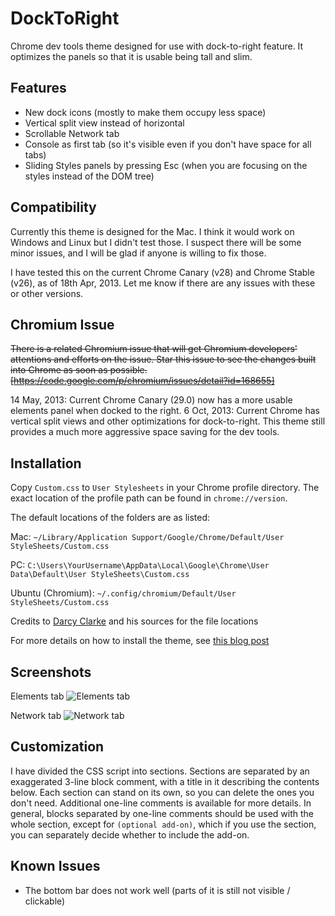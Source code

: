 DockToRight
===========

Chrome dev tools theme designed for use with dock-to-right feature. It optimizes the panels so that it is usable being tall and slim. 

## Features
- New dock icons (mostly to make them occupy less space)
- Vertical split view instead of horizontal
- Scrollable Network tab
- Console as first tab (so it's visible even if you don't have space for all tabs)
- Sliding Styles panels by pressing Esc (when you are focusing on the styles instead of the DOM tree)

## Compatibility
Currently this theme is designed for the Mac. I think it would work on Windows and Linux but I didn't test those. I suspect there will be some minor issues, and I will be glad if anyone is willing to fix those. 

I have tested this on the current Chrome Canary (v28) and Chrome Stable (v26), as of 18th Apr, 2013. Let me know if there are any issues with these or other versions. 

## Chromium Issue

~~There is a related Chromium issue that will get Chromium developers' attentions and efforts on the issue. Star this issue to see the changes built into Chrome as soon as possible. 
[https://code.google.com/p/chromium/issues/detail?id=168655]~~

14 May, 2013: Current Chrome Canary (29.0) now has a more usable elements panel when docked to the right. 
6 Oct, 2013: Current Chrome has vertical split views and other optimizations for dock-to-right. This theme still provides a much more aggressive space saving for the dev tools. 

## Installation

Copy `Custom.css` to `User Stylesheets` in your Chrome profile directory. 
The exact location of the profile path can be found in `chrome://version`. 

The default locations of the folders are as listed: 

Mac: `~/Library/Application Support/Google/Chrome/Default/User StyleSheets/Custom.css`

PC: `C:\Users\YourUsername\AppData\Local\Google\Chrome\User Data\Default\User StyleSheets\Custom.css`

Ubuntu (Chromium): `~/.config/chromium/Default/User StyleSheets/Custom.css`

Credits to [Darcy Clarke](http://darcyclarke.me/) and his sources for the file locations

For more details on how to install the theme, see [this blog post](http://darcyclarke.me/design/skin-your-chrome-inspector/)

## Screenshots

Elements tab
![Elements tab](http://mauricelam.github.com/DockToRight/images/elements.png)

Network tab
![Network tab](http://mauricelam.github.com/DockToRight/images/network.png)

## Customization

I have divided the CSS script into sections. Sections are separated by an exaggerated 3-line block comment, with a title in it describing the contents below. Each section can stand on its own, so you can delete the ones you don't need. 
Additional one-line comments is available for more details. In general, blocks separated by one-line comments should be used with the whole section, except for `(optional add-on)`, which if you use the section, you can separately decide whether to include the add-on. 

## Known Issues

- The bottom bar does not work well (parts of it is still not visible / clickable)
